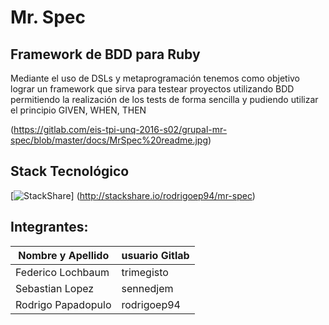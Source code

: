 Mr. Spec
========

## Framework de BDD para Ruby

Mediante el uso de DSLs y metaprogramación tenemos como objetivo lograr un framework que sirva para testear proyectos utilizando BDD
permitiendo la realización de los tests de forma sencilla y pudiendo utilizar el principio GIVEN, WHEN, THEN

(https://gitlab.com/eis-tpi-unq-2016-s02/grupal-mr-spec/blob/master/docs/MrSpec%20readme.jpg)

## Stack Tecnológico

[![StackShare](http://d27momt4n1f9pb.cloudfront.net/assets/stackshare-logo-5ae67a54b3fde02b445ee57486d00f7c753c18cd1d61d66bd77955a8bf05c508.png)] (http://stackshare.io/rodrigoep94/mr-spec)

## Integrantes:

| Nombre y Apellido  |     usuario Gitlab   |
| ----------------   | -------------------  |
| Federico Lochbaum  |     trimegisto       |
| Sebastian Lopez    |     sennedjem        |
| Rodrigo Papadopulo |     rodrigoep94      |

